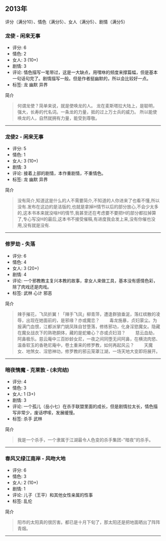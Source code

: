 ## 2013年
评分（满分10）、情色（满分5）、女人（满分5）、剧情（满分5）

### 龙使 - 闲来无事
* 评分: 6
* 情色: 2
* 女人: 3 (10+)
* 剧情: 3
* 评论: 情色描写一笔带过，这是一大缺点，用嘿咻的频度来撑篇幅，但是基本一句话句完了。剧情描写一般。但是作者挺幽默的，所以会比较好一点。
* 标签: 龙 幽默 异界

简介
> 何谓龙使？简单来说，就是使唤龙的人。 龙在麦斯塔拉大陆上，是聪明，强大，长寿的代名词。一条龙的力量，抵的过上万士兵的威力。 所以能使唤龙的人，自然就拥有力量，能受到尊敬。 

******

### 龙使2 - 闲来无事
* 评分: 5
* 情色: 1
* 女人: 3 (10+)
* 剧情: 3
* 评论: 接着上部的剧情，本作重剧情，不重情色。
* 标签: 龙 幽默 异界

简介
> 没有简介,知道这是什么的人不需要简介,不知道的人你进来了也看不懂,所以没有.发布在这边的是洁版的,也就是拿掉H情节以后的部分放心,不会少太多的,这本书本来就没啥H的情节,我甚至还在考虑要不要把H的部分都拉掉算了,专心写没H的最后,这本书不接受催稿,有进度我会发上来,没有你催也没用,没有就是没有. 

******

### 修罗劫 - 失落
* 评分: 6
* 情色: 4
* 女人: 3 (20+)
* 剧情: 4
* 评论: 一个邪教教主复兴本教的故事，拿女人来做工具，基本没有感情色彩，除了肉戏还是肉戏。
* 标签: 武林 心计 邪恶 

简介
> 辣手摧花，飞凤折翼！「辣手飞凤」柳青萍，遭逢群狼垂涎，落红缤散的凌辱，出现在她面前的，是邪缘？亦或魔恋？
　　毒龙施暴，贞妇蒙尘。为报满门血恨，江都派掌门姚凤珠自甘堕落，修练邪功，化身淫慾魔女。隐藏在魔女战衣下的熟艳胴体，藏的是蛇蠍心？亦或贞妇泪？
　　慈云血劫，阿鼻极乐。慈云庵中三百妙龄女尼，一夜之间同堕无间阿鼻，在横流肉慾、温香软玉的香艳尼庵中，卷土重来的修罗教，如何再起风云？
　　天魔女、地煞女、淫慾神功，修罗教的邪云笼罩江湖，一场天地大变即将展开。

******

### 暗夜情魔 - 克莱敦 - (未完结)
* 评分: 4
* 情色: 3
* 女人: 1 (3+)
* 剧情: 3
* 评论: 一个孤儿（岳小七）在杀手联盟里面的成长，但是剧情拉太长，情色描写非常少，废话啰嗦，发展缓慢。
* 标签: 杀手 武林

简介
> 我是一个杀手，一个隶属于江湖最令人色变的杀手集团-"暗夜"的杀手。

******

### 春风又绿江南岸 - 风吻大地
* 评分: 6
* 情色: 3
* 女人: 2 (10+)
* 剧情: 1
* 评论: 儿子（王平）和其他女性亲属的性事
* 标签: 乱伦

简介
> 阳市的太阳真的很厉害。都已是十月下旬了，那太阳还是把地面晒出了阵阵青烟。

******